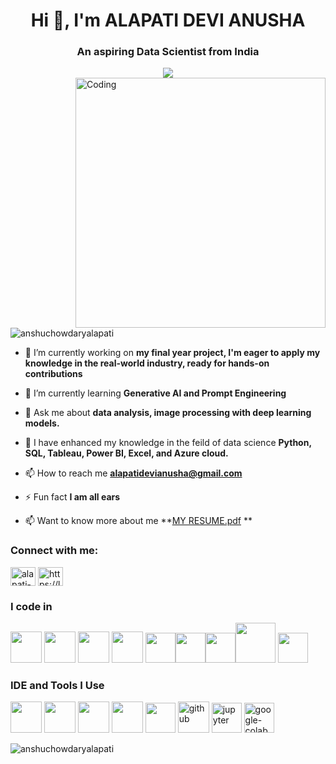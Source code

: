 <h1 align="center">Hi 👋, I'm ALAPATI DEVI ANUSHA</h1>
<h3 align="center">An aspiring Data Scientist from India</h3>
<div align="center"> <img src="https://github.com/anshuchowdaryalapati/anshuchowdaryalapati/assets/141652539/e9a8ea5d-abbd-4be6-a7c7-c09c0f56faae"> </div>

<img align="right" alt="Coding" width="400" src="https://github.com/anshuchowdaryalapati/anshuchowdaryalapati/assets/141652539/eb19b80c-911e-4146-9353-f15083040380">
<p align="left"> <img src="https://komarev.com/ghpvc/?username=anshuchowdaryalapati&label=Profile%20views&color=0e75b6&style=flat" alt="anshuchowdaryalapati" /> </p>

- 🔭 I’m currently working on **my final year project, I'm eager to apply my knowledge in the real-world industry, ready for hands-on contributions**

- 🌱 I’m currently learning **Generative AI and Prompt Engineering**

- 💬 Ask me about **data analysis, image processing with deep learning models.**

- 👯 I have enhanced my knowledge in the feild of data science **Python, SQL, Tableau, Power BI, Excel, and Azure cloud.**

- 📫 How to reach me **alapatidevianusha@gmail.com**

- ⚡ Fun fact **I am all ears**

- 📫 Want to know more about me **[MY RESUME.pdf](https://github.com/anshuchowdaryalapati/anshuchowdaryalapati/files/14435961/LING.RESUME.pdf)
**

<h3 align="left">Connect with me:</h3>
<p align="left">
<a href="https://linkedin.com/in/alapati-devi-anusha-b6b877225/" target="blank"><img align="center" src="https://raw.githubusercontent.com/rahuldkjain/github-profile-readme-generator/master/src/images/icons/Social/linked-in-alt.svg" alt="alapati-devi-anusha-b6b877225/" height="30" width="40" /></a>
<a href="https://www.leetcode.com/https://leetcode.com/anshualapati/" target="blank"><img align="center" src="https://raw.githubusercontent.com/rahuldkjain/github-profile-readme-generator/master/src/images/icons/Social/leet-code.svg" alt="https://leetcode.com/anshualapati/" height="30" width="40" /></a>
</p>

### I code in 
<img height="50" width="50" src="https://img.icons8.com/color/48/000000/python.png" /> <img height="50" width="50" src="https://img.icons8.com/color/48/000000/c-programming.png" />  <img height="50" width="50" src="https://img.icons8.com/color/48/000000/tensorflow.png"/> <img height="50" width="50" src="https://img.icons8.com/color/48/000000/mysql-logo.png"/> <img width="48" height="48" src="https://img.icons8.com/fluency/48/pytorch.png"/><img width="48" height="48" src="https://img.icons8.com/color/48/pandas.png"/><img width="48" height="48" src="https://img.icons8.com/color/48/numpy.png"/><img width="64" height="64" src="https://img.icons8.com/nolan/64/flask.png"/> <img width="48" height="48" src="https://img.icons8.com/color/48/power-bi.png"/>




### IDE and Tools I Use
<img height="50" width="50" src="https://img.icons8.com/color/48/000000/visual-studio-code-2019.png"/> <img height="50" width="50" src="https://img.icons8.com/color/48/000000/pycharm.png"/> <img height="50" width="50" src="https://img.icons8.com/color/50/000000/git.png"/> <img height="50" width="50" src="https://img.icons8.com/dusk/64/000000/anaconda.png"/> 
<img width="48" height="48" src="https://img.icons8.com/color/48/power-bi.png"/>
<img width="50" height="50" src="https://img.icons8.com/ios-filled/50/github.png" alt="github"/>
<img width="48" height="48" src="https://img.icons8.com/fluency/48/jupyter.png" alt="jupyter"/>
<img width="48" height="48" src="https://img.icons8.com/color/48/google-colab.png" alt="google-colab"/>



<p><img align="center" src="https://github-readme-stats.vercel.app/api/top-langs?username=anshuchowdaryalapati&show_icons=true&locale=en&layout=compact" alt="anshuchowdaryalapati" /></p>
